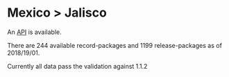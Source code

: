 # Mexico > Jalisco

An [API](https://contratacionesabiertas.jalisco.gob.mx/OCApi/2017/contracts) is available.

There are 244 available record-packages and 1199 release-packages as of 2018/19/01.

Currently all data pass the validation against 1.1.2